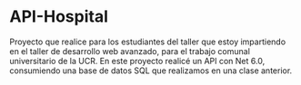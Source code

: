 # API-Hospital
Proyecto que realice para los estudiantes del taller que estoy impartiendo en el taller de desarrollo web avanzado, para el trabajo comunal universitario de la UCR. En este proyecto realicé un API con Net 6.0, consumiendo una base de datos SQL que realizamos en una clase anterior.
